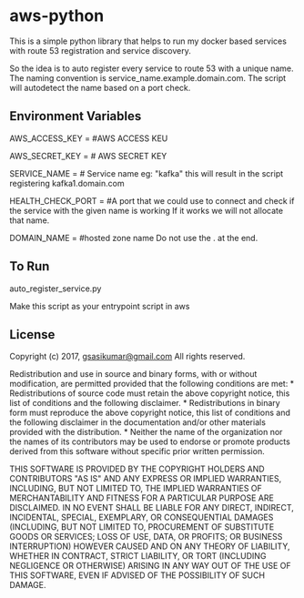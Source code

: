 # aws-python

This is a simple python library that helps to run my docker based services with route 53 registration and service discovery.

So the idea is to auto register every service to route 53 with a unique name. The naming convention is service_name<counter>.example.domain.com. The script will autodetect the name based on a port check.

Environment Variables
-----------------------
AWS_ACCESS_KEY = #AWS ACCESS KEU

AWS_SECRET_KEY = # AWS SECRET KEY

SERVICE_NAME = # Service name eg: "kafka" this will result in the script registering kafka1.domain.com

HEALTH_CHECK_PORT = #A port that we could use to connect and check if the service with the given name is working If it works we will not allocate that name.

DOMAIN_NAME = #hosted zone name Do not use the . at the end.

To Run
-----------------------
auto_register_service.py

Make this script as your entrypoint script in aws

License
-----------------------
Copyright (c) 2017, gsasikumar@gmail.com
All rights reserved.

Redistribution and use in source and binary forms, with or without
modification, are permitted provided that the following conditions are met:
    * Redistributions of source code must retain the above copyright
      notice, this list of conditions and the following disclaimer.
    * Redistributions in binary form must reproduce the above copyright
      notice, this list of conditions and the following disclaimer in the
      documentation and/or other materials provided with the distribution.
    * Neither the name of the organization nor the
      names of its contributors may be used to endorse or promote products
      derived from this software without specific prior written permission.

THIS SOFTWARE IS PROVIDED BY THE COPYRIGHT HOLDERS AND CONTRIBUTORS "AS IS" AND
ANY EXPRESS OR IMPLIED WARRANTIES, INCLUDING, BUT NOT LIMITED TO, THE IMPLIED
WARRANTIES OF MERCHANTABILITY AND FITNESS FOR A PARTICULAR PURPOSE ARE
DISCLAIMED. IN NO EVENT SHALL <COPYRIGHT HOLDER> BE LIABLE FOR ANY
DIRECT, INDIRECT, INCIDENTAL, SPECIAL, EXEMPLARY, OR CONSEQUENTIAL DAMAGES
(INCLUDING, BUT NOT LIMITED TO, PROCUREMENT OF SUBSTITUTE GOODS OR SERVICES;
LOSS OF USE, DATA, OR PROFITS; OR BUSINESS INTERRUPTION) HOWEVER CAUSED AND
ON ANY THEORY OF LIABILITY, WHETHER IN CONTRACT, STRICT LIABILITY, OR TORT
(INCLUDING NEGLIGENCE OR OTHERWISE) ARISING IN ANY WAY OUT OF THE USE OF THIS
SOFTWARE, EVEN IF ADVISED OF THE POSSIBILITY OF SUCH DAMAGE.